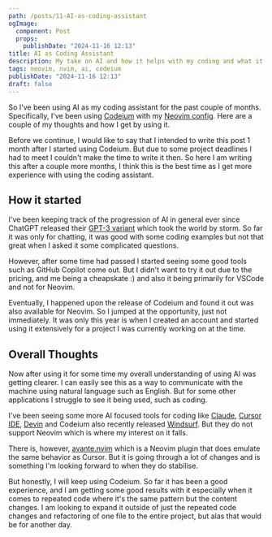 ```yaml
---
path: /posts/11-AI-as-coding-assistant
ogImage:
  component: Post
  props:
    publishDate: "2024-11-16 12:13"
title: AI as Coding Assistant
description: My take on AI and how it helps with my coding and what it lacks in different areas.
tags: neovim, nvim, ai, codeium
publishDate: "2024-11-16 12:13"
draft: false
---
```


So I've been using AI as my coding assistant for the past couple of months. Specifically, I've been
using [Codeium][codeium] with my [Neovim config][nvim-config]. Here are a couple of my thoughts and
how I get by using it.

Before we continue, I would like to say that I intended to write this post 1 month after I started
using Codeium. But due to some project deadlines I had to meet I couldn't make the time to write it
then. So here I am writing this after a couple more months, I think this is the best time as I get
more experience with using the coding assistant.

## How it started

I've been keeping track of the progression of AI in general ever since ChatGPT released their
[GPT-3 variant][gpt-3-release] which took the world by storm. So far it was only for chatting, it was
good with some coding examples but not that great when I asked it some complicated questions.

However, after some time had passed I started seeing some good tools such as GitHub Copilot come out.
But I didn't want to try it out due to the pricing, and me being a cheapskate :) and also it being
primarily for VSCode and not for Neovim.

Eventually, I happened upon the release of Codeium and found it out was also available for Neovim.
So I jumped at the opportunity, just not immediately. It was only this year is when I created an
account and started using it extensively for a project I was currently working on at the time.

## Overall Thoughts

Now after using it for some time my overall understanding of using AI was getting clearer. I can easily
see this as a way to communicate with the machine using natural language such as English. But for
some other applications I struggle to see it being used, such as coding.

I've been seeing some more AI focused tools for coding like [Claude][claude], [Cursor IDE][cursor],
[Devin][devin] and Codeium also recently released [Windsurf][codeium-windsurf]. But they do not
support Neovim which is where my interest on it falls.

There is, however, [avante.nvim][avante-nvim] which is a Neovim plugin that does emulate the same behavior
as Cursor. But it is going through a lot of changes and is something I'm looking forward to when
they do stabilise.

But honestly, I will keep using Codeium. So far it has been a good experience, and I am getting some
good results with it especially when it comes to repeated code where it's the same pattern but
the content changes. I am looking to expand it outside of just the repeated code changes and
refactoring of one file to the entire project, but alas that would be for another day.

[codeium]: https://codeium.com
[nvim-config]: https://github.com/creativenull/dotfiles/blob/main/config/nvim
[gpt-3-release]: https://en.wikipedia.org/wiki/GPT-3
[claude]: https://claude.ai
[cursor]: https://cursor.com
[devin]: https://devin.ai
[codeium-windsurf]: https://codeium.com/windsurf
[avante-nvim]: https://github.com/yetone/avante.nvim
